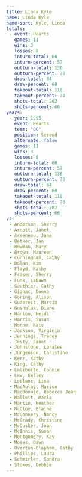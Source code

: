 ```yaml
---
title: Linda Kyle
name: Linda Kyle
name-sort: Kyle, Linda
totals:
 - event: Hearts
   games: 11
   wins: 3
   losses: 8
   inturn-total: 66
   inturn-percent: 57
   outturn-total: 136
   outturn-percent: 70
   draw-total: 84
   draw-percent: 60
   takeout-total: 118
   takeout-percent: 70
   shots-total: 202
   shots-percent: 66
years:
 - year: 1995
   event: Hearts
   team: "QC"
   position: Second
   alternate: false
   games: 11
   wins: 3
   losses: 8
   inturn-total: 66
   inturn-percent: 57
   outturn-total: 136
   outturn-percent: 70
   draw-total: 84
   draw-percent: 60
   takeout-total: 118
   takeout-percent: 70
   shots-total: 202
   shots-percent: 66
vs:
 - Anderson, Sherry
 - Arnott, Janet
 - Arseneau, Jane
 - Betker, Jan
 - Bowman, Mary
 - Brown, Maureen
 - Cunningham, Cathy
 - Dolan, Kim
 - Floyd, Kathy
 - Fraser, Sherry
 - Funk, LaDawn
 - Gauthier, Cathy
 - Gignac, Donna
 - Goring, Alison
 - Gudereit, Marcia
 - Gushulak, Diane
 - Hanlon, Heidi
 - Harris, Susan
 - Horne, Kate
 - Jackson, Virginia
 - Jennings, Tracey
 - Jesty, Janet
 - Johnstone, Loralee
 - Jurgenson, Christine
 - Kerr, Kathy
 - King, Cathy
 - Laliberte, Connie
 - Law, Kelley
 - Leblanc, Lisa
 - MacAulay, Marion
 - MacDonald, Rebecca Jean
 - Mallett, Marla
 - Martin, Heather
 - McCloy, Elaine
 - McConnery, Nancy
 - McCrady, Christine
 - McCusker, Joan
 - McInnis, Susan
 - Montgomery, Kay
 - Moses, Dawn
 - Overton-Clapham, Cathy
 - Phillips, Laura
 - Schmirler, Sandra
 - Stokes, Debbie
---
```

